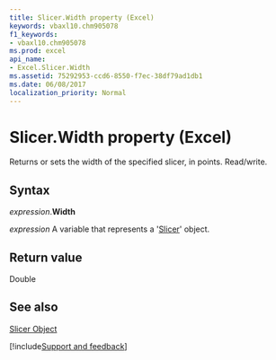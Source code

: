 ```yaml
---
title: Slicer.Width property (Excel)
keywords: vbaxl10.chm905078
f1_keywords:
- vbaxl10.chm905078
ms.prod: excel
api_name:
- Excel.Slicer.Width
ms.assetid: 75292953-ccd6-8550-f7ec-38df79ad1db1
ms.date: 06/08/2017
localization_priority: Normal
---
```



# Slicer.Width property (Excel)

Returns or sets the width of the specified slicer, in points. Read/write.


## Syntax

_expression_.**Width**

_expression_ A variable that represents a '[Slicer](Excel.Slicer.md)' object.


## Return value

Double


## See also


[Slicer Object](Excel.Slicer.md)

[!include[Support and feedback](~/includes/feedback-boilerplate.md)]